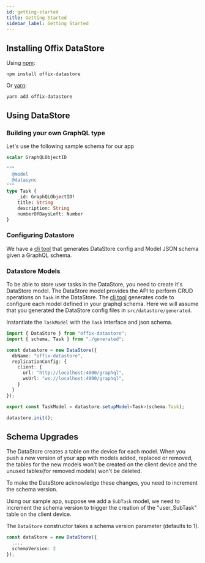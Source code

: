 ```yaml
---
id: getting-started
title: Getting Started
sidebar_label: Getting Started
---
```


## Installing Offix DataStore

Using [npm](https://www.npmjs.com/package/offix-datastore):

```shell
npm install offix-datastore
```

Or [yarn](https://yarnpkg.com/en/package/offix-datastore):

```shell
yarn add offix-datastore
```

## Using DataStore

### Building your own GraphQL type

Let's use the following sample schema for our app

```graphql
scalar GraphQLObjectID

"""
  @model
  @datasync
"""
type Task {
    _id: GraphQLObjectID!
    title: String
    description: String
    numberOfDaysLeft: Number
}
```

### Configuring Datastore

We have a [cli tool](cli.md) that generates DataStore config and Model JSON schema given a GraphQL schema.

### Datastore Models

To be able to store user tasks in the DataStore, you need to create it's DataStore model.
The DataStore model provides the API to perform CRUD operations on `Task` in the DataStore.
The [cli tool](cli.md) generates code to configure each model defined in your graphql schema.
Here we will assume that you generated the DataStore config files in `src/datastore/generated`.

Instantiate the `TaskModel` with the `Task` interface and json schema.

```typescript title="src/datastore/config.ts"
import { DataStore } from "offix-datastore";
import { schema, Task } from "./generated";

const datastore = new DataStore({
  dbName: "offix-datastore",
  replicationConfig: {
    client: {
      url: "http://localhost:4000/graphql",
      wsUrl: "ws://localhost:4000/graphql",
    }
  }
});

export const TaskModel = datastore.setupModel<Task>(schema.Task);

datastore.init();
```

## Schema Upgrades

The DataStore creates a table on the device for each model. 
When you push a new version of your app with models added, replaced or removed,
the tables for the new models won't be created on the client device and the unused tables(for removed models)
won't be deleted.

To make the DataStore acknowledge these changes, you need to increment the schema version.

Using our sample app, suppose we add a `SubTask` model, we need to increment 
the schema version to trigger the creation of the "user_SubTask" table on the client device.

The `DataStore` constructor takes a schema version parameter (defaults to 1). 

```typescript
const dataStore = new DataStore({
  ...,
  schemaVersion: 2
});
```
